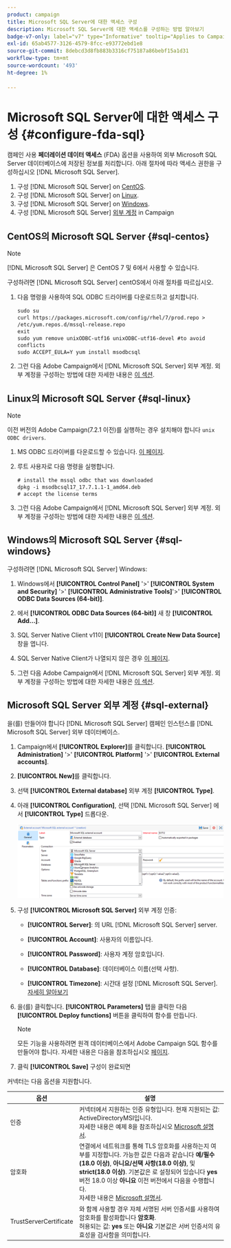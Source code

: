 ```yaml
---
product: campaign
title: Microsoft SQL Server에 대한 액세스 구성
description: Microsoft SQL Server에 대한 액세스를 구성하는 방법 알아보기
badge-v7-only: label="v7" type="Informative" tooltip="Applies to Campaign Classic v7 only"
exl-id: 65ab4577-3126-4579-8fcc-e93772ebd1e8
source-git-commit: 8debcd3d8fb883b3316cf75187a86bebf15a1d31
workflow-type: tm+mt
source-wordcount: '493'
ht-degree: 1%

---
```


# Microsoft SQL Server에 대한 액세스 구성 {#configure-fda-sql}



캠페인 사용 **페더레이션 데이터 액세스** (FDA) 옵션을 사용하여 외부 Microsoft SQL Server 데이터베이스에 저장된 정보를 처리합니다. 아래 절차에 따라 액세스 권한을 구성하십시오 [!DNL Microsoft SQL Server].

1. 구성 [!DNL Microsoft SQL Server] on [CentOS](#sql-centos).
1. 구성 [!DNL Microsoft SQL Server] on [Linux](#sql-linux).
1. 구성 [!DNL Microsoft SQL Server] on [Windows](#sql-windows).
1. 구성 [!DNL Microsoft SQL Server] [외부 계정](#sql-external) in Campaign

## CentOS의 Microsoft SQL Server {#sql-centos}

>[!NOTE]
>
> [!DNL Microsoft SQL Server] 은 CentOS 7 및 6에서 사용할 수 있습니다.

구성하려면 [!DNL Microsoft SQL Server] centOS에서 아래 절차를 따르십시오.

1. 다음 명령을 사용하여 SQL ODBC 드라이버를 다운로드하고 설치합니다.

   ```
   sudo su
   curl https://packages.microsoft.com/config/rhel/7/prod.repo > /etc/yum.repos.d/mssql-release.repo
   exit
   sudo yum remove unixODBC-utf16 unixODBC-utf16-devel #to avoid conflicts
   sudo ACCEPT_EULA=Y yum install msodbcsql
   ```

1. 그런 다음 Adobe Campaign에서 [!DNL Microsoft SQL Server] 외부 계정. 외부 계정을 구성하는 방법에 대한 자세한 내용은 [이 섹션](#sql-external).

## Linux의 Microsoft SQL Server {#sql-linux}

>[!NOTE]
>
> 이전 버전의 Adobe Campaign(7.2.1 이전)를 실행하는 경우 설치해야 합니다 `unix ODBC drivers`.

1. MS ODBC 드라이버를 다운로드할 수 있습니다. [이 페이지](https://packages.microsoft.com/ubuntu/16.04/prod/pool/main/m/msodbcsql17/).

1. 루트 사용자로 다음 명령을 실행합니다.

   ```
   # install the mssql odbc that was downloaded
   dpkg -i msodbcsql17_17.7.1.1-1_amd64.deb
   # accept the license terms
   ```

1. 그런 다음 Adobe Campaign에서 [!DNL Microsoft SQL Server] 외부 계정. 외부 계정을 구성하는 방법에 대한 자세한 내용은 [이 섹션](#sql-external).

## Windows의 Microsoft SQL Server {#sql-windows}

구성하려면 [!DNL Microsoft SQL Server] Windows:

1. Windows에서 **[!UICONTROL Control Panel]** &#39;>&#39; **[!UICONTROL System and Security]** &#39;>&#39; **[!UICONTROL Administrative Tools]**&#39;>&#39; **[!UICONTROL ODBC Data Sources (64-bit)]**.

1. 에서 **[!UICONTROL ODBC Data Sources (64-bit)]** 새 창 **[!UICONTROL Add...]**.

1. SQL Server Native Client v11이 **[!UICONTROL Create New Data Source]** 창을 엽니다.

1. SQL Server Native Client가 나열되지 않은 경우 [이 페이지](https://www.microsoft.com/en-my/download/details.aspx?id=36434).

1. 그런 다음 Adobe Campaign에서 [!DNL Microsoft SQL Server] 외부 계정. 외부 계정을 구성하는 방법에 대한 자세한 내용은 [이 섹션](#sql-external).

## Microsoft SQL Server 외부 계정 {#sql-external}

을(를) 만들어야 합니다 [!DNL Microsoft SQL Server] 캠페인 인스턴스를 [!DNL Microsoft SQL Server] 외부 데이터베이스.

1. Campaign에서 **[!UICONTROL Explorer]**&#x200B;를 클릭합니다. **[!UICONTROL Administration]** &#39;>&#39; **[!UICONTROL Platform]** &#39;>&#39; **[!UICONTROL External accounts]**.

1. **[!UICONTROL New]**&#x200B;를 클릭합니다.

1. 선택 **[!UICONTROL External database]** 외부 계정 **[!UICONTROL Type]**.

1. 아래 **[!UICONTROL Configuration]**, 선택 [!DNL Microsoft SQL Server] 에서 **[!UICONTROL Type]** 드롭다운.

   ![](assets/sql.png)

1. 구성 **[!UICONTROL Microsoft SQL Server]** 외부 계정 인증:

   * **[!UICONTROL Server]**: 의 URL [!DNL Microsoft SQL Server] server.

   * **[!UICONTROL Account]**: 사용자의 이름입니다.

   * **[!UICONTROL Password]**: 사용자 계정 암호입니다.

   * **[!UICONTROL Database]**: 데이터베이스 이름(선택 사항).

   * **[!UICONTROL Timezone]**: 시간대 설정 [!DNL Microsoft SQL Server]. [자세히 알아보기](https://docs.microsoft.com/en-us/sql/t-sql/functions/current-timezone-transact-sql?view=sql-server-ver15)

1. 을(를) 클릭합니다. **[!UICONTROL Parameters]** 탭을 클릭한 다음 **[!UICONTROL Deploy functions]** 버튼을 클릭하여 함수를 만듭니다.

   >[!NOTE]
   >
   >모든 기능을 사용하려면 원격 데이터베이스에서 Adobe Campaign SQL 함수를 만들어야 합니다. 자세한 내용은 다음을 참조하십시오 [페이지](../../configuration/using/adding-additional-sql-functions.md).

1. 클릭 **[!UICONTROL Save]** 구성이 완료되면

커넥터는 다음 옵션을 지원합니다.

| 옵션 | 설명 |
|---|---|
| 인증 | 커넥터에서 지원하는 인증 유형입니다. 현재 지원되는 값: ActiveDirectoryMSI입니다. <br> 자세한 내용은 예제 8을 참조하십시오 [Microsoft 설명서](https://docs.microsoft.com/en-us/sql/connect/odbc/using-azure-active-directory?view=sql-server-ver15#example-connection-strings). |
| 암호화 | 연결에서 네트워크를 통해 TLS 암호화를 사용하는지 여부를 지정합니다. 가능한 값은 다음과 같습니다 **예/필수(18.0 이상)**, **아니요/선택 사항(18.0 이상)**, 및 **strict(18.0 이상)**. 기본값은 로 설정되어 있습니다 **yes** 버전 18.0 이상 **아니요** 이전 버전에서 다음을 수행합니다. <br>자세한 내용은 [Microsoft 설명서](https://docs.microsoft.com/en-us/sql/connect/odbc/dsn-connection-string-attribute?view=azure-sqldw-latest#encrypt). |
| TrustServerCertificate | 와 함께 사용할 경우 자체 서명된 서버 인증서를 사용하여 암호화를 활성화합니다 **암호화**. <br>허용되는 값: **yes** 또는 **아니요** 기본값은 서버 인증서의 유효성을 검사함을 의미합니다. |
